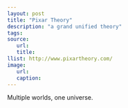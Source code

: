 ```yaml
---
layout: post
title: "Pixar Theory"
description: "a grand unified theory"
tags:
source:
   url:
   title:
llist: http://www.pixartheory.com/
image:
   url:
   caption:
---
```

Multiple worlds, one universe.
